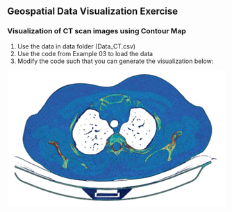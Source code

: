 ## Geospatial Data Visualization Exercise

### Visualization of CT scan images using Contour Map

1. Use the data in data folder (Data_CT.csv)
2. Use the code from Example 03 to load the data
3. Modify the code such that you can generate the visualization below:
<img src='./img/Exercise.png' />
